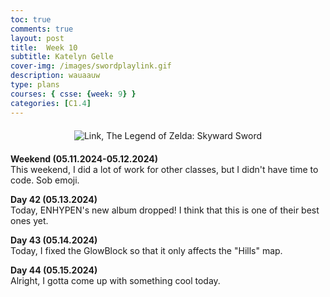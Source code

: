 ```yaml
---
toc: true
comments: true
layout: post
title:  Week 10
subtitle: Katelyn Gelle
cover-img: /images/swordplaylink.gif
description: wauaauw
type: plans
courses: { csse: {week: 9} }
categories: [C1.4]
---
```


<div style="text-align: center; margin-top: 20px; margin-bottom: 20px;">
  <img src="{{site.baseurl}}/images/anito/canyouhearmelink.gif" alt="Link, The Legend of Zelda: Skyward Sword" />
</div>  

**Weekend (05.11.2024-05.12.2024)**  
This weekend, I did a lot of work for other classes, but I didn't have time to code. Sob emoji.  

**Day 42 (05.13.2024)**  
Today, ENHYPEN's new album dropped! I think that this is one of their best ones yet.  

**Day 43 (05.14.2024)**  
Today, I fixed the GlowBlock so that it only affects the "Hills" map.  

**Day 44 (05.15.2024)**  
Alright, I gotta come up with something cool today.